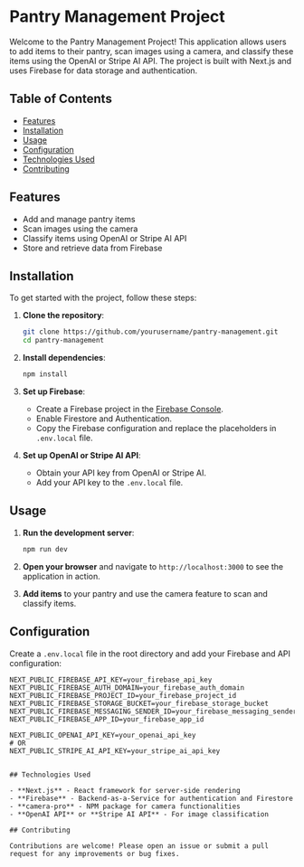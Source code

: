 # Pantry Management Project

Welcome to the Pantry Management Project! This application allows users to add items to their pantry, scan images using a camera, and classify these items using the OpenAI or Stripe AI API. The project is built with Next.js and uses Firebase for data storage and authentication.

## Table of Contents

- [Features](#features)
- [Installation](#installation)
- [Usage](#usage)
- [Configuration](#configuration)
- [Technologies Used](#technologies-used)
- [Contributing](#contributing)

## Features

- Add and manage pantry items
- Scan images using the camera
- Classify items using OpenAI or Stripe AI API
- Store and retrieve data from Firebase

## Installation

To get started with the project, follow these steps:

1. **Clone the repository**:

   ```sh
   git clone https://github.com/yourusername/pantry-management.git
   cd pantry-management
   ```

2. **Install dependencies**:

   ```sh
   npm install
   ```

3. **Set up Firebase**:

   - Create a Firebase project in the [Firebase Console](https://console.firebase.google.com/).
   - Enable Firestore and Authentication.
   - Copy the Firebase configuration and replace the placeholders in `.env.local` file.

4. **Set up OpenAI or Stripe AI API**:
   - Obtain your API key from OpenAI or Stripe AI.
   - Add your API key to the `.env.local` file.

## Usage

1. **Run the development server**:

   ```sh
   npm run dev
   ```

2. **Open your browser** and navigate to `http://localhost:3000` to see the application in action.

3. **Add items** to your pantry and use the camera feature to scan and classify items.

## Configuration

Create a `.env.local` file in the root directory and add your Firebase and API configuration:

```env
NEXT_PUBLIC_FIREBASE_API_KEY=your_firebase_api_key
NEXT_PUBLIC_FIREBASE_AUTH_DOMAIN=your_firebase_auth_domain
NEXT_PUBLIC_FIREBASE_PROJECT_ID=your_firebase_project_id
NEXT_PUBLIC_FIREBASE_STORAGE_BUCKET=your_firebase_storage_bucket
NEXT_PUBLIC_FIREBASE_MESSAGING_SENDER_ID=your_firebase_messaging_sender_id
NEXT_PUBLIC_FIREBASE_APP_ID=your_firebase_app_id

NEXT_PUBLIC_OPENAI_API_KEY=your_openai_api_key
# OR
NEXT_PUBLIC_STRIPE_AI_API_KEY=your_stripe_ai_api_key
```

```

## Technologies Used

- **Next.js** - React framework for server-side rendering
- **Firebase** - Backend-as-a-Service for authentication and Firestore
- **camera-pro** - NPM package for camera functionalities
- **OpenAI API** or **Stripe AI API** - For image classification

## Contributing

Contributions are welcome! Please open an issue or submit a pull request for any improvements or bug fixes.
```
